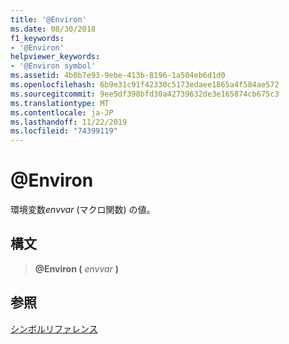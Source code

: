 ```yaml
---
title: '@Environ'
ms.date: 08/30/2018
f1_keywords:
- '@Environ'
helpviewer_keywords:
- '@Environ symbol'
ms.assetid: 4b0b7e93-9ebe-413b-8196-1a504eb6d1d0
ms.openlocfilehash: 6b9e31c91f42330c5173edaee1865a4f584ae572
ms.sourcegitcommit: 9ee5df398bfd30a42739632de3e165874cb675c3
ms.translationtype: MT
ms.contentlocale: ja-JP
ms.lasthandoff: 11/22/2019
ms.locfileid: "74399119"
---
```

# <a name="environ"></a>\@Environ

環境変数*envvar* (マクロ関数) の値。

## <a name="syntax"></a>構文

> **\@Environ (** *envvar* **)**

## <a name="see-also"></a>参照

[シンボルリファレンス](symbols-reference.md)
